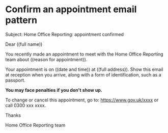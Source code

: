 # Confirm an appointment email pattern

Subject: Home Office Reporting: appointment confirmed

Dear ((full name))

You recently made an appointment to meet with the Home Office Reporting team about ((reason for appointment)).

Your appointment is on ((date and time)) at ((full address)). Show this email at reception when you arrive, along with a form of identification, such as a passport.

**You may face penalties if you don't show up.**

To change or cancel this appointment, go to: https://www.gov.uk/xxxx or call 0300 xxx xxxx.

Thanks

Home Office Reporting team

